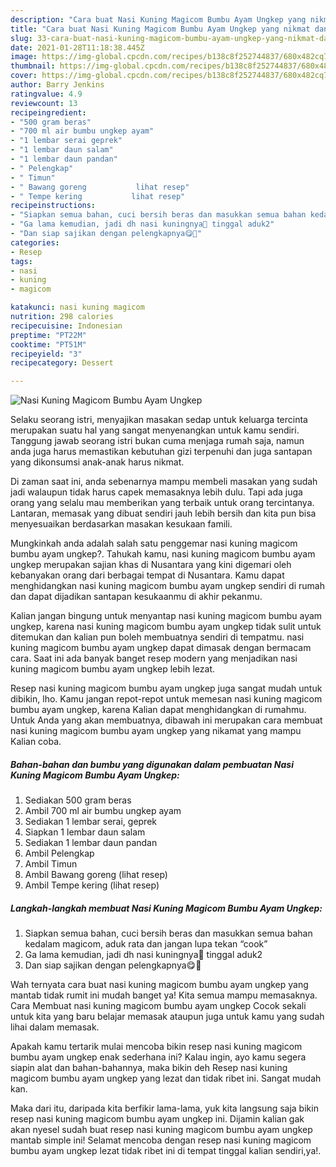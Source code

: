```yaml
---
description: "Cara buat Nasi Kuning Magicom Bumbu Ayam Ungkep yang nikmat dan Mudah Dibuat"
title: "Cara buat Nasi Kuning Magicom Bumbu Ayam Ungkep yang nikmat dan Mudah Dibuat"
slug: 33-cara-buat-nasi-kuning-magicom-bumbu-ayam-ungkep-yang-nikmat-dan-mudah-dibuat
date: 2021-01-28T11:18:38.445Z
image: https://img-global.cpcdn.com/recipes/b138c8f252744837/680x482cq70/nasi-kuning-magicom-bumbu-ayam-ungkep-foto-resep-utama.jpg
thumbnail: https://img-global.cpcdn.com/recipes/b138c8f252744837/680x482cq70/nasi-kuning-magicom-bumbu-ayam-ungkep-foto-resep-utama.jpg
cover: https://img-global.cpcdn.com/recipes/b138c8f252744837/680x482cq70/nasi-kuning-magicom-bumbu-ayam-ungkep-foto-resep-utama.jpg
author: Barry Jenkins
ratingvalue: 4.9
reviewcount: 13
recipeingredient:
- "500 gram beras"
- "700 ml air bumbu ungkep ayam"
- "1 lembar serai geprek"
- "1 lembar daun salam"
- "1 lembar daun pandan"
- " Pelengkap"
- " Timun"
- " Bawang goreng           lihat resep"
- " Tempe kering           lihat resep"
recipeinstructions:
- "Siapkan semua bahan, cuci bersih beras dan masukkan semua bahan kedalam magicom, aduk rata dan jangan lupa tekan “cook”"
- "Ga lama kemudian, jadi dh nasi kuningnya🥰 tinggal aduk2"
- "Dan siap sajikan dengan pelengkapnya😋🙏"
categories:
- Resep
tags:
- nasi
- kuning
- magicom

katakunci: nasi kuning magicom 
nutrition: 298 calories
recipecuisine: Indonesian
preptime: "PT22M"
cooktime: "PT51M"
recipeyield: "3"
recipecategory: Dessert

---
```



![Nasi Kuning Magicom Bumbu Ayam Ungkep](https://img-global.cpcdn.com/recipes/b138c8f252744837/680x482cq70/nasi-kuning-magicom-bumbu-ayam-ungkep-foto-resep-utama.jpg)

Selaku seorang istri, menyajikan masakan sedap untuk keluarga tercinta merupakan suatu hal yang sangat menyenangkan untuk kamu sendiri. Tanggung jawab seorang istri bukan cuma menjaga rumah saja, namun anda juga harus memastikan kebutuhan gizi terpenuhi dan juga santapan yang dikonsumsi anak-anak harus nikmat.

Di zaman  saat ini, anda sebenarnya mampu membeli masakan yang sudah jadi walaupun tidak harus capek memasaknya lebih dulu. Tapi ada juga orang yang selalu mau memberikan yang terbaik untuk orang tercintanya. Lantaran, memasak yang dibuat sendiri jauh lebih bersih dan kita pun bisa menyesuaikan berdasarkan masakan kesukaan famili. 



Mungkinkah anda adalah salah satu penggemar nasi kuning magicom bumbu ayam ungkep?. Tahukah kamu, nasi kuning magicom bumbu ayam ungkep merupakan sajian khas di Nusantara yang kini digemari oleh kebanyakan orang dari berbagai tempat di Nusantara. Kamu dapat menghidangkan nasi kuning magicom bumbu ayam ungkep sendiri di rumah dan dapat dijadikan santapan kesukaanmu di akhir pekanmu.

Kalian jangan bingung untuk menyantap nasi kuning magicom bumbu ayam ungkep, karena nasi kuning magicom bumbu ayam ungkep tidak sulit untuk ditemukan dan kalian pun boleh membuatnya sendiri di tempatmu. nasi kuning magicom bumbu ayam ungkep dapat dimasak dengan bermacam cara. Saat ini ada banyak banget resep modern yang menjadikan nasi kuning magicom bumbu ayam ungkep lebih lezat.

Resep nasi kuning magicom bumbu ayam ungkep juga sangat mudah untuk dibikin, lho. Kamu jangan repot-repot untuk memesan nasi kuning magicom bumbu ayam ungkep, karena Kalian dapat menghidangkan di rumahmu. Untuk Anda yang akan membuatnya, dibawah ini merupakan cara membuat nasi kuning magicom bumbu ayam ungkep yang nikamat yang mampu Kalian coba.

<!--inarticleads1-->

##### Bahan-bahan dan bumbu yang digunakan dalam pembuatan Nasi Kuning Magicom Bumbu Ayam Ungkep:

1. Sediakan 500 gram beras
1. Ambil 700 ml air bumbu ungkep ayam
1. Sediakan 1 lembar serai, geprek
1. Siapkan 1 lembar daun salam
1. Sediakan 1 lembar daun pandan
1. Ambil  Pelengkap
1. Ambil  Timun
1. Ambil  Bawang goreng           (lihat resep)
1. Ambil  Tempe kering           (lihat resep)




<!--inarticleads2-->

##### Langkah-langkah membuat Nasi Kuning Magicom Bumbu Ayam Ungkep:

1. Siapkan semua bahan, cuci bersih beras dan masukkan semua bahan kedalam magicom, aduk rata dan jangan lupa tekan “cook”
1. Ga lama kemudian, jadi dh nasi kuningnya🥰 tinggal aduk2
1. Dan siap sajikan dengan pelengkapnya😋🙏




Wah ternyata cara buat nasi kuning magicom bumbu ayam ungkep yang mantab tidak rumit ini mudah banget ya! Kita semua mampu memasaknya. Cara Membuat nasi kuning magicom bumbu ayam ungkep Cocok sekali untuk kita yang baru belajar memasak ataupun juga untuk kamu yang sudah lihai dalam memasak.

Apakah kamu tertarik mulai mencoba bikin resep nasi kuning magicom bumbu ayam ungkep enak sederhana ini? Kalau ingin, ayo kamu segera siapin alat dan bahan-bahannya, maka bikin deh Resep nasi kuning magicom bumbu ayam ungkep yang lezat dan tidak ribet ini. Sangat mudah kan. 

Maka dari itu, daripada kita berfikir lama-lama, yuk kita langsung saja bikin resep nasi kuning magicom bumbu ayam ungkep ini. Dijamin kalian gak akan nyesel sudah buat resep nasi kuning magicom bumbu ayam ungkep mantab simple ini! Selamat mencoba dengan resep nasi kuning magicom bumbu ayam ungkep lezat tidak ribet ini di tempat tinggal kalian sendiri,ya!.

